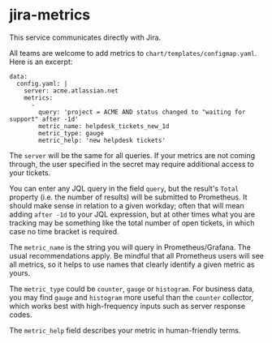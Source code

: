 # jira-metrics

This service communicates directly with Jira.

All teams are welcome to add metrics to `chart/templates/configmap.yaml`. Here is an excerpt:

```
data:
  config.yaml: |
    server: acme.atlassian.net
    metrics:
      -
        query: 'project = ACME AND status changed to "waiting for support" after -1d'
        metric_name: helpdesk_tickets_new_1d
        metric_type: gauge
        metric_help: 'new helpdesk tickets'
```

The `server` will be the same for all queries. If your metrics are not coming through, the user specified in the secret may require additional access to your tickets.

You can enter any JQL query in the field `query`, but the result's `Total` property (i.e. the number of results) will be submitted to Prometheus. It should make sense in relation to a given workday; often that will mean adding `after -1d` to your JQL expression, but at other times what you are tracking may be something like the total number of open tickets, in which case no time bracket is required.

The `metric_name` is the string you will query in Prometheus/Grafana. The usual recommendations apply. Be mindful that all Prometheus users will see all metrics, so it helps to use names that clearly identify a given metric as yours.

The `metric_type` could be `counter`, `gauge` or `histogram`. For business data, you may find `gauge` and `histogram` more useful than the `counter` collector, which works best with high-frequency inputs such as server response codes.

The `metric_help` field describes your metric in human-friendly terms.

